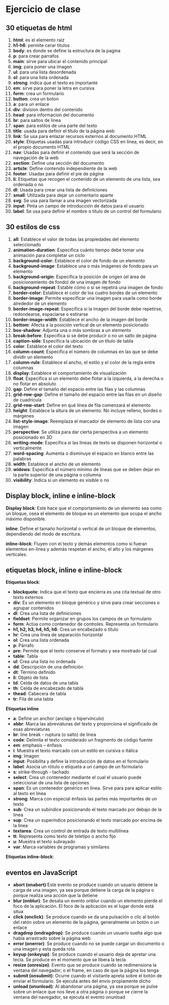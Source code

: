# Ejercicio de clase
## 30 etiquetas de html
1. **html**: es el elemento raiz
2. **h1-h6**: permite cerar titulos
3. **body**: es donde se define la estructura de la pagina
4. **p**: para crear parrafos
5. **main**: sirve para ubicar el contenido principal
6. **img**: para poner una imagen
7. **ul**: para una lista desordenada
8. **ol**: para una lista ordenada 
9. **strong**: indica que el texto es importante
10. **em**: sirve para poner la letra en cursiva 
11. **form**: crea un formulario
12. **button**: crea un boton
13. **a**: para un enlace
14. **div**: division dentro del contenido
15. **head**: para informacion del documento
16. **br**: para saltos de linea
17. **span**: para estilos de una parte del texto
18. **title**: usada para definir el título de la página web
19. **link**: Se usa para enlazar recursos externos al documento HTML
20. **style**:  Etiquetas usadas para introducir código CSS en línea, es decir, en el propio documento HTML
21. **nav**: Usadas para definir el contenido que será la sección de navegación de la web
22. **section**: Define una sección del documento
23. **article**:  Define contenido independiente de la web
24. **footer**:   Usadas para definir el pie de página                             
25. **li**:  Etiquetas que recogen el contenido de un elemento de una lista, sea ordenada o no
26. **dl**: Usada para crear una lista de definiciones
27. **small**: Utilizada para dejar un comentario aparte
28. **svg**: Se usa para llamar a una imagen vectorizada
29. **input**: Pinta un campo de introducción de datos para el usuario
30. **label**: Se usa para definir el nombre o título de un control del formulario

## 30 estilos de css
1. **all**: 	Establece el valor de todas las propiedades del elemento seleccionado
2. **animation-duration**: Especifica cuánto tiempo debe tomar una animación para completar un ciclo
3. **background-color**: 	Establece el color de fondo de un elemento
4. **background-image**: Establece una o más imágenes de fondo para un elemento
5. **background-origin**: Especifica la posición de origen (el área de posicionamiento de fondo) de una imagen de fondo
6. **background-repeat**: 	Estable cómo o sí se repetirá una imagen de fondo
7. **border-color**: 	Establece el color de los cuatro bordes de un elemento
8. **border-image**: 	Permite especificar una imagen para usarla como borde alrededor de un elemento
9. **border-image-repeat**: Especifica si la imagen del borde debe repetirse, redondearse, espaciarse o estirarse
10. **border-image-width**: 	Establece el ancho de la imagen del borde
11. **bottom**: 	Afecta a la posición vertical de un elemento posicionado
12. **box-shadow**: 	Adjunta una o más sombras a un elemento
13. **break-before**: 	Especifica si se debe producir o no un salto de página
14. **caption-side**: 	Especifica la ubicación de un título de tabla
15. **color**: Establece el color del texto
16. **column-count**: Especifica el número de columnas en las que se debe dividir un elemento
17. **column-rule**: 	Establece el ancho, el estilo y el color de la regla entre columnas
18. **display**: 	Establece el comportamiento de visualización
19. **float**: 	Especifica si un elemento debe flotar a la izquierda, a la derecha o no flotar en absoluto
20. **gap**: 	Define el tamaño del espacio entre las filas y las columnas
21. **grid-row-gap**: 	Define el tamaño del espacio entre las filas en un diseño de cuadrícula
22. **grid-row-start**: 	Define en qué línea de fila comenzará el elemento
23. **height**: Establece la altura de un elemento. No incluye relleno, bordes o márgenes
24. **list-style-image**: 	Reemplaza el marcador de elemento de lista con una imagen
25. **perspective**: 	Se utiliza para dar cierta perspectiva a un elemento posicionado en 3D
26. **writing-mode**: 	Especifica si las líneas de texto se disponen horizontal o verticalmente
27. **word-spacing**: Aumenta o disminuye el espacio en blanco entre las palabras
28. **width**: 	Establece el ancho de un elemento
29. **widows**: 	Especifica el número mínimo de líneas que se deben dejar en la parte superior de una página o columna
30. **visibility**:	Indica si un elemento es visible o no

## Display block, inline e inline-block

**Display block**: Este hace que el comportamiento de un elemento sea como un bloque, osea el elemento de bloque es un elemento que ocupa el ancho máximo disponible.

**inline**: Define el tamaño horizontal o vertical de un bloque de elementos, dependiendo del modo de escritura.

**inline-block**: Fluyen con el texto y demás elementos como si fueran elementos en-línea y además respetan el ancho, el alto y los márgenes verticales.

## etiquetas block, inline e inline-block

**Etiquetas block**:

- **blockquote**: Indica que el texto que encierra es una cita textual de otro texto externos
- **div**:	Es un elemento en bloque genérico y sirve para crear secciones o agrupar contenidos
- **dl**:	Crea una lista de definiciones
- **fieldset**:	Permite organizar en grupos los campos de un formulario
- **form**:	Actúa como contenedor de controles. Representa un formulario
- **h1, h2, h3, h4, h5, h6**:	Crea un encabezado o título 
- **hr**:	Crea una linea de separación horizontal
- **ol**:	Crea una lista ordenada
- **p**:	Párrafo
- **pre**:	Permite que el texto conserve el formato y sea mostrado tal cual
- **table**:	Tabla
- **ul**:	Crea una lista no ordenada
- **dd**:	Descripción de una definición
- **dt**:	Término definido
- **li**:	Objeto de lista
- **td**:	Celda de datos de una tabla
- **th**:	Celda de encabezado de tabla
- **thead**:	Cabecera de tabla
- **tr**:	Fila de una tabla

**Etiquetas inline**

- **a**:	Define un anchor (anclaje o hipervínculo)
- **abbr**:	Marca las abreviaturas del texto y proporciona el significado de esas abreviaturas
- **br**:	line break - ruptura (o salto) de línea
- **code**:	Delimita el texto considerado un fragmento de código fuente
- **em**:	emphasis – énfasis
- **i**:	Muestra el texto marcado con un estilo en cursiva o itálica
- **img**:	Imagen
- **input**:	Posibilita y define la introducción de datos en el formulario
- **label**:	Asocia un rótulo o etiqueta a un campo de un formulario
- **s**:	strike-through - tachado
- **select**:	Crea un contenedor mediante el cual el usuario puede seleccionar de una lista de opciones
- **span**:	Es un contenedor genérico en línea. Sirve para para aplicar estilo al texto en línea
- **strong**:	Marca con especial énfasis las partes más importantes de un texto
- **sub**:	Crea un subíndice posicionando el texto marcado por debajo de la linea
- **sup**:	Crea un superíndice posicionando el texto marcado por encima de la linea
- **textarea**:	Crea un control de entrada de texto multilínea
- **tt**:	Representa como texto de teletipo o ancho fijo
- **u**:	Muestra el texto subrayado
- **var**:	Marca variables de programas y similares

**Etiquetas inline-block**:


## eventos en JavaScript
- **abort (onabort)**:Este evento se produce cuando un usuario detiene la carga de una imagen, ya sea porque detiene la carga de la página o porque realiza una acción que la detiene
-  **blur (onblur)**: Se desata un evento onblur cuando un elemento pierde el foco de la aplicación. El foco de la aplicación es el lugar donde está situa
- **click (onclick)**: Se produce cuando se da una pulsación o clic al botón del ratón sobre un elemento de la página, generalmente un botón o un enlace
-  **dragdrop (ondragdrop)**: Se produce cuando un usuario suelta algo que había arrastrado sobre la página web
-   **error (onerror)**: Se produce cuando no se puede cargar un documento o una imagen y esta queda rota
-   **keyup (onkeyup)**:  Se produce cuando el usuario deja de apretar una tecla. Se produce en el momento que se libera la tecla
-   **resize (onresize)**: Evento que se produce cuando se redimensiona la ventana del navegador, o el frame, en caso de que la página los tenga
-   **submit (onsubmit)**: Ocurre cuando el visitante apreta sobre el botón de enviar el formulario. Se ejecuta antes del envío propiamente dicho
-   **unload (onunload)**: Al abandonar una página, ya sea porque se pulse sobre un enlace que nos lleve a otra página o porque se cierre la ventana del navegador, se ejecuta el evento onunload

## 




















